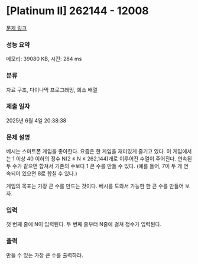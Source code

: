 # [Platinum II] 262144 - 12008 

[문제 링크](https://www.acmicpc.net/problem/12008) 

### 성능 요약

메모리: 39080 KB, 시간: 284 ms

### 분류

자료 구조, 다이나믹 프로그래밍, 희소 배열

### 제출 일자

2025년 6월 4일 20:38:38

### 문제 설명

<p>베시는 스마트폰 게임을 좋아한다. 요즘은 한 게임을 재미있게 즐기고 있다. 이 게임에서는 1 이상 40 이하의 정수 N(2 ≤ N ≤ 262,144)개로 이루어진 수열이 주어진다. 연속된 두 수가 같으면 합쳐서 기존의 수보다 1 큰 수를 만들 수 있다. (예를 들어, 7이 두 개 연속되어 있으면 8로 합칠 수 있다.)</p>

<p>게임의 목표는 가장 큰 수를 만드는 것이다. 베시를 도와서 가능한 한 큰 수를 만들어 보자.</p>

### 입력 

 <p>첫 번째 줄에 N이 입력된다. 두 번째 줄부터 N줄에 걸쳐 정수가 입력된다.</p>

### 출력 

 <p>만들 수 있는 가장 큰 수를 출력하라.</p>

